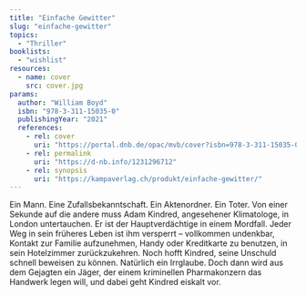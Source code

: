 ```yaml
---
title: "Einfache Gewitter"
slug: "einfache-gewitter"
topics:
  - "Thriller"
booklists:
  - "wishlist"
resources:
  - name: cover
    src: cover.jpg
params:
  author: "William Boyd"
  isbn: "978-3-311-15035-0"
  publishingYear: "2021"
  references:
    - rel: cover
      uri: "https://portal.dnb.de/opac/mvb/cover?isbn=978-3-311-15035-0"
    - rel: permalink
      uri: "https://d-nb.info/1231296712"
    - rel: synopsis
      uri: "https://kampaverlag.ch/produkt/einfache-gewitter/"
---
```

Ein Mann. Eine Zufallsbekanntschaft. Ein Aktenordner. Ein Toter. Von einer 
Sekunde auf die andere muss Adam Kindred, angesehener Klimatologe, in London 
untertauchen. Er ist der Hauptverdächtige in einem Mordfall. Jeder Weg in sein 
früheres Leben ist ihm versperrt – vollkommen undenkbar, Kontakt zur Familie 
aufzunehmen, Handy oder Kreditkarte zu benutzen, in sein Hotelzimmer 
zurückzukehren. Noch hofft Kindred, seine Unschuld schnell beweisen zu können. 
Natürlich ein Irrglaube. Doch dann wird aus dem Gejagten ein Jäger, der einem 
kriminellen Pharmakonzern das Handwerk legen will, und dabei geht Kindred 
eiskalt vor.